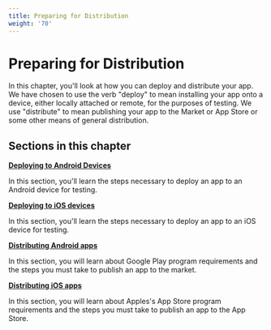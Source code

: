 ```yaml
---
title: Preparing for Distribution
weight: '70'
---
```


# Preparing for Distribution

In this chapter, you'll look at how you can deploy and distribute your app. We have chosen to use the verb "deploy" to mean installing your app onto a device, either locally attached or remote, for the purposes of testing. We use "distribute" to mean publishing your app to the Market or App Store or some other means of general distribution.

## Sections in this chapter

**[Deploying to Android Devices](/guide/Titanium_SDK/Titanium_SDK_Guide/Preparing_for_Distribution/Deploying_to_Android_Devices/)**

In this section, you'll learn the steps necessary to deploy an app to an Android device for testing.

**[Deploying to iOS devices](/guide/Titanium_SDK/Titanium_SDK_Guide/Preparing_for_Distribution/Deploying_to_iOS_devices/)**

In this section, you'll learn the steps necessary to deploy an app to an iOS device for testing.

**[Distributing Android apps](/guide/Titanium_SDK/Titanium_SDK_Guide/Preparing_for_Distribution/Distributing_Android_apps/)**

In this section, you will learn about Google Play program requirements and the steps you must take to publish an app to the market.

**[Distributing iOS apps](/guide/Titanium_SDK/Titanium_SDK_Guide/Preparing_for_Distribution/Distributing_iOS_apps/)**

In this section, you will learn about Apples's App Store program requirements and the steps you must take to publish an app to the App Store.
